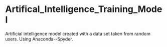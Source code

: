 # Artifical_Intelligence_Training_Model
Artificial intelligence model created with a data set taken from random users. Using Anaconda--Spyder.
